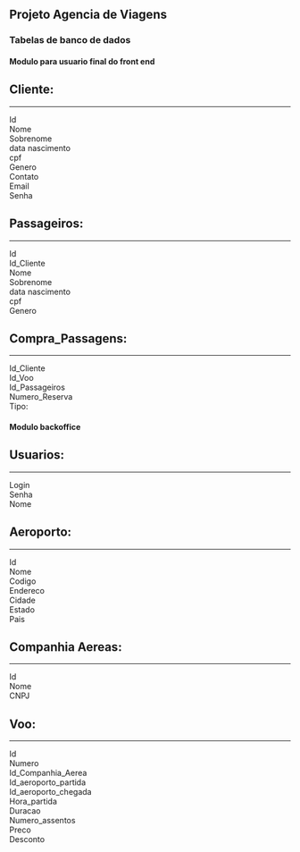 ## Projeto Agencia de Viagens
### Tabelas de banco de dados

#### Modulo para usuario final do front end
<h2>Cliente:</h2>
<hr/>
Id<br>
Nome<br>
Sobrenome<br>
data nascimento<br>
cpf<br>
Genero<br>
Contato<br>
Email<br>
Senha


<h2>Passageiros:</h2>
<hr/>
Id<br>
Id_Cliente<br>
Nome<br>
Sobrenome<br>
data nascimento<br>
cpf<br>
Genero<br>

<h2>Compra_Passagens:</h2>
<hr/>
Id_Cliente<br>
Id_Voo<br>
Id_Passageiros<br>
Numero_Reserva<br>
Tipo:<br>



#### Modulo backoffice

<h2>Usuarios:</h2>
<hr/>
Login<br>
Senha<br>
Nome<br>


<h2>Aeroporto:</h2>
<hr/>
Id<br>
Nome<br>
Codigo<br>
Endereco<br>
Cidade<br>
Estado<br>
Pais<br>

<h2>Companhia Aereas:</h2>
<hr/>
Id<br>
Nome<br>
CNPJ<br>

<h2>Voo:</h2>
<hr/>
Id<br>
Numero<br>
Id_Companhia_Aerea<br>
Id_aeroporto_partida<br>
Id_aeroporto_chegada<br>
Hora_partida<br>
Duracao<br>
Numero_assentos<br>
Preco<br>
Desconto<br>



